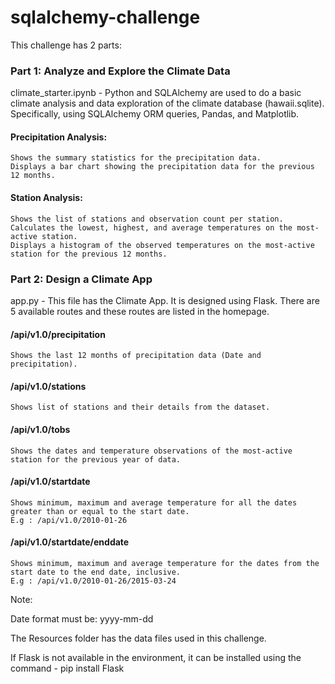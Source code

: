# sqlalchemy-challenge

This challenge has 2 parts:
### Part 1: Analyze and Explore the Climate Data

climate_starter.ipynb - Python and SQLAlchemy are used to do a basic climate analysis and data exploration of the climate database (hawaii.sqlite). Specifically, using SQLAlchemy ORM queries, Pandas, and Matplotlib. 
		
#### Precipitation Analysis:
	
 	Shows the summary statistics for the precipitation data.
	Displays a bar chart showing the precipitation data for the previous 12 months.
	
#### Station Analysis:

	Shows the list of stations and observation count per station.
	Calculates the lowest, highest, and average temperatures on the most-active station.
	Displays a histogram of the observed temperatures on the most-active station for the previous 12 months.

### Part 2: Design a Climate App

app.py - This file has the Climate App. It is designed using Flask. There are 5 available routes and these routes are listed in the homepage.

#### /api/v1.0/precipitation

	Shows the last 12 months of precipitation data (Date and precipitation).
 
#### /api/v1.0/stations

	Shows list of stations and their details from the dataset.
	
#### /api/v1.0/tobs

	Shows the dates and temperature observations of the most-active station for the previous year of data.
	
#### /api/v1.0/startdate	

	Shows minimum, maximum and average temperature for all the dates greater than or equal to the start date.
 	E.g : /api/v1.0/2010-01-26
 
	
#### /api/v1.0/startdate/enddate

	Shows minimum, maximum and average temperature for the dates from the start date to the end date, inclusive.
 	E.g : /api/v1.0/2010-01-26/2015-03-24
	
Note:

Date format must be: yyyy-mm-dd 

The Resources folder has the data files used in this challenge. 

If Flask is not available in the environment, it can be installed using the command - pip install Flask

